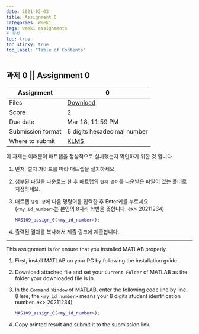 ```yaml
---
date: 2021-03-03
title: Assignment 0
categories: Week1
tags: week1 assignments
# 목차
toc: true  
toc_sticky: true
toc_label: "Table of Contents" 
---
```


## 과제 0 || Assignment 0

Assignment | 0
---|---
Files | [Download](<https://klms.kaist.ac.kr/mod/assign/view.php?id=504290>)
Score | 2
Due date | Mar 18, 11:59 PM
Submission format | 6 digits hexadecimal number
Where to submit | [KLMS](<https://klms.kaist.ac.kr/mod/assign/view.php?id=504290>)

이 과제는 여러분이 매트랩을 정상적으로 설치했는지 확인하기 위한 것 입니다 
1. 먼저, 설치 가이드를 따라 매트랩을 설치하세요.
2. 첨부된 파일을 다운로드 한 후 매트랩의 `현재 폴더`를 다운받은 파일이 있는 폴더로 지정하세요.
3. 매트랩 `명령 창`에 다음 명령어를 입력한 후 Enter키를 누르세요.\
(`<my_id_number>`는 본인의 8자리 학번을 뜻합니다. ex> 20211234)

    ```matlab
    MAS109_assign_0(<my_id_number>);
    ```
4. 출력된 결과를 복사해서 제출 링크에 제출합니다.

---

This assignment is for ensure that you installed MATLAB properly.
1. First, install MATLAB on your PC by following the installation guide.
2. Download attached file and set your ```Current Folder``` of MATLAB as the folder your downloaded file is in.
3. In the ```Command Window``` of MATLAB, enter the following code line by line.\
(Here, the `<my_id_number>` means your 8 digits student identification number. ex> 20211234)

    ```matlab
    MAS109_assign_0(<my_id_number>);
    ```
4. Copy printed result and submit it to the submission link.